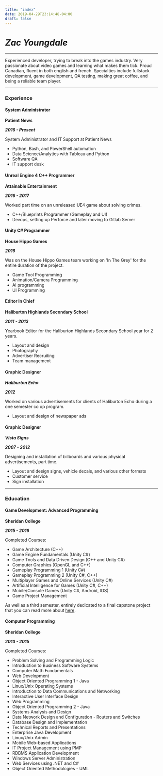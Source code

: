 ```yaml
---
title: "index"
date: 2019-04-29T23:14:48-04:00
draft: false
---
```


# ___Zac Youngdale___
---

Experienced developer, trying to break into the games industry. Very passionate about video games and learning what makes them tick. Proud Canadian, fluent in both english and french. Specialties include fullstack development, game development, QA testing, making great coffee, and being a reliable team player.

---

### Experience

#### System Administrator

__Patient News__

___2016 - Present___

System Administrator and IT Support at Patient News

- Python, Bash, and PowerShell automation
- Data Science/Analytics with Tableau and Python
- Software QA
- IT support desk

#### Unreal Engine 4 C++ Programmer

__Attainable Entertainment__

___2016 - 2017___

Worked part time on an unreleased UE4 game about solving crimes.

- C++/Blueprints Programmer (Gameplay and UI)
- Devops, setting up Perforce and later moving to Gitlab Server

#### Unity C# Programmer

__House Hippo Games__

___2016___

Was on the House Hippo Games team working on 'In The Grey' for the entire duration of the project.

- Game Tool Programming
- Animation/Camera Programming
- AI programming
- UI Programming


#### Editor In Chief

__Haliburton Highlands Secondary School__

___2011 - 2013___

Yearbook Editor for the Haliburton Highlands Secondary School year for 2 years.

- Layout and design
- Photography
- Advertiser Recruiting
- Team management


#### Graphic Designer

___Haliburton Echo___

___2012___

Worked on various advertisements for clients of Haliburton Echo during a one semester co op program.

- Layout and design of newspaper ads

#### Graphic Designer

___Vista Signs___

___2007 - 2012___

Designing and installation of billboards and various physical advertisements, part time.

- Layout and design signs, vehicle decals, and various other formats
- Customer service
- Sign installation

---

### Education

#### Game Development: Advanced Programming

__Sheridan College__

___2015 - 2016___

Completed Courses:

- Game Architecture (C++)
- Game Engine Fundamentals (Unity C#)
- Game Tools and Data Driven Design (C++ and Unity C#)
- Computer Graphics (OpenGL and C++)
- Gameplay Programming 1 (Unity C#)
- Gameplay Programming 2 (Unity C#, C++)
- Multiplayer Games and Online Services (Unity C#)
- Artificial Intelligence for Games (Unity C#, C++)
- Mobile/Console Games (Unity C#, Android, IOS)
- Game Project Management

As well as a third semester, entirely dedicated to a final capstone project that you can read more about 
[here](/blog/in-the-grey-unity-vertical-slice/).


#### Computer Programming

__Sheridan College__

___2013 - 2015___

Completed Courses:

- Problem Solving and Programming Logic
- Introduction to Business Software Systems
- Computer Math Fundamentals
- Web Development
- Object Oriented Programming 1 - Java
- Linux/Unix Operating Systems
- Introduction to Data Communications and Networking
- Interactive User Interface Design
- Web Programming
- Object Oriented Programming 2 - Java
- Systems Analysis and Design
- Data Network Design and Configuration - Routers and Switches
- Database Design and Implementation
- Technical Reports and Presentations
- Enterprise Java Development
- Linux/Unix Admin
- Mobile Web-based Applications
- IT Project Management using PMP
- RDBMS Application Development
- Windows Server Administration
- Web Services using .NET and C#
- Object Oriented Methodologies - UML 
